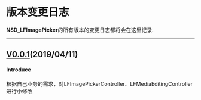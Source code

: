 # 版本变更日志
**NSD_LFImagePicker**的所有版本的变更日志都将会在这里记录.

---
## [V0.0.1](https://github.com/NeeSDev/NSD_LFImagePicker/tree/0.0.1)(2019/04/11)

#### Introduce
根据自己业务的需求，对LFImagePickerController、LFMediaEditingController进行小修改
 

 
